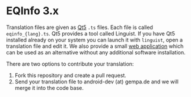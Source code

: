 # EQInfo 3.x

Translation files are given as [Qt5](https://www.qt.io/) `.ts` files.
Each file is called `eqinfo_{lang}.ts`. Qt5 provides a tool called Linguist.
If you have Qt5 installed already on your system you can launch it with
`linguist`, open a translation file and edit it. We also provide a small
[web application](https://demo.gempa.de/linguist) which can be used as an
alternative without any additional software installation.

There are two options to contribute your translation:

1. Fork this repository and create a pull request.
2. Send your translation file to android-dev (at) gempa.de and we will
   merge it into the code base.
